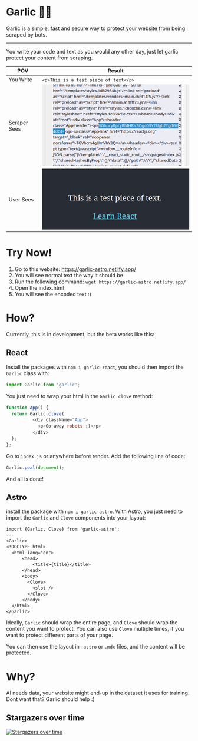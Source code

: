 # Garlic 🧄🧛

Garlic is a simple, fast and secure way to protect your website from being scraped by bots.


---

You write your code and text as you would any other day, just let garlic protect your content from scraping.

| POV          | Result                                |
|--------------|---------------------------------------|
| You Write    | `<p>This is a test piece of text</p>` |
| Scraper Sees | ![final](https://raw.githubusercontent.com/velocitatem/garlic/main/media/final.png)           |
| User Sees    | ![user](https://raw.githubusercontent.com/velocitatem/garlic/main/media/user.png)             |

# Try Now!

1. Go to this website: https://garlic-astro.netlify.app/
2. You will see normal text the way it should be
3. Run the following command: `wget https://garlic-astro.netlify.app/`
4. Open the index.html
5. You will see the encoded text :)



# How?
Currently, this is in development, but the beta works like this:

## React

Install the packages with `npm i garlic-react`, you should then import the `Garlic` class with:

```js
import Garlic from 'garlic';
```

You just need to wrap your html in the `Garlic.clove` method:

```js
function App() {
  return Garlic.clove(
          <div className="App">
            <p>Go away robots :)</p>
          </div>
  );
};
```

Go to `index.js` or anywhere before render. Add the following line of code:

```js
Garlic.peal(document);
```

And all is done!

## Astro

install the package with `npm i garlic-astro`. With Astro, you just need to import the `Garlic` and `Clove` components into your layout:

```astro
import {Garlic, Clove} from 'garlic-astro';
---
<Garlic>
<!DOCTYPE html>
  <html lang="en">
      <head>
          <title>{title}</title>
      </head>
      <body>
        <Clove>
          <slot />
        </Clove>
      </body>
  </html>
</Garlic>
```

Ideally, `Garlic` should wrap the entire page, and `Clove` should wrap the content you want to protect. You can also use `Clove` multiple times, if you want to protect different parts of your page.

You can then use the layout in `.astro` or `.mdx` files, and the content will be protected.


# Why?
AI needs data, your website might end-up in the dataset it uses for training. Dont want that? Garlic should help :)

## Stargazers over time

[![Stargazers over time](https://starchart.cc/velocitatem/garlic.svg)](https://starchart.cc/velocitatem/garlic)

